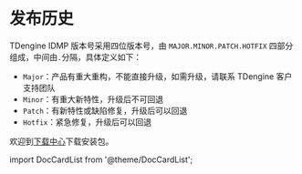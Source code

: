 # 发布历史

TDengine IDMP 版本号采用四位版本号，由 `MAJOR.MINOR.PATCH.HOTFIX` 四部分组成，中间由`.`分隔，具体定义如下：

- `Major`：产品有重大重构，不能直接升级，如需升级，请联系 TDengine 客户支持团队
- `Minor`：有重大新特性，升级后不可回退
- `Patch`：有新特性或缺陷修复，升级后可以回退
- `Hotfix`：紧急修复，升级后可以回退

欢迎到[下载中心](https://www.taosdata.com/download-center)下载安装包。

import DocCardList from '@theme/DocCardList';

<DocCardList />

